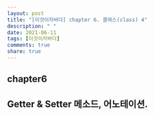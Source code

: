 ```yaml
---
layout: post
title: "[이것이자바다] chapter 6. 클래스(class) 4"
description: " "
date: 2021-06-11
tags: [이것이자바다]
comments: true
share: true
---
```


## chapter6 
## Getter & Setter 메소드, 어노테이션. 
